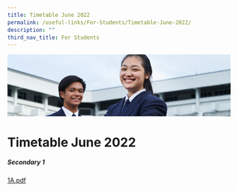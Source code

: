 ```yaml
---
title: Timetable June 2022
permalink: /useful-links/For-Students/Timetable-June-2022/
description: ""
third_nav_title: For Students
---
```

![](/images/Useful%20Links.jpg)

Timetable June 2022
===================

##### **Secondary 1**

[1A.pdf](/files/1A.pdf)